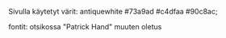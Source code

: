 Sivulla käytetyt värit:
antiquewhite
#73a9ad
#c4dfaa
#90c8ac;

fontit:
otsikossa "Patrick Hand"
muuten oletus
